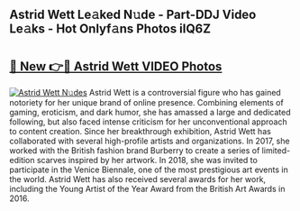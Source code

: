 ## Astrid Wett Le𝚊ked N𝚞de - Part-DDJ Video Le𝚊ks - Hot Onlyf𝚊ns Photos iIQ6Z

# <h2><a href="http://ac11528.deff.icu/?id=Astrid+Wett">🔗 New 👉🔴 Astrid Wett VIDEO Photos</a></h2>

[![Astrid Wett N𝚞des](https://i.imgur.com/rIISA9y.gif)](http://ac11528.deff.icu/?id=Astrid+Wett)
Astrid Wett is a controversial figure who has gained notoriety for her unique brand of online presence. Combining elements of gaming, eroticism, and dark humor, she has amassed a large and dedicated following, but also faced intense criticism for her unconventional approach to content creation. Since her breakthrough exhibition, Astrid Wett has collaborated with several high-profile artists and organizations. In 2017, she worked with the British fashion brand Burberry to create a series of limited-edition scarves inspired by her artwork. In 2018, she was invited to participate in the Venice Biennale, one of the most prestigious art events in the world. Astrid Wett has also received several awards for her work, including the Young Artist of the Year Award from the British Art Awards in 2016.
